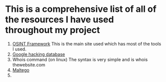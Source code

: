 # This is a comprehensive list of all of the resources I have used throughout my project

1. [OSINT Framework](http://osintframework.com/) This is the main site used which has most of the tools I used.
2. [Google hacking database](https://www.exploit-db.com/google-hacking-database/)
3. Whois command (on linux)
  The syntax is very simple and is whois thewebsite.com
4. [Maltego](https://www.paterva.com/web7/)
5. 
